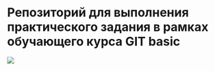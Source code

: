 # Репозиторий для выполнения практического задания в рамках обучающего курса GIT basic

![](https://i.morioh.com/200725/a3b67a46.webp)